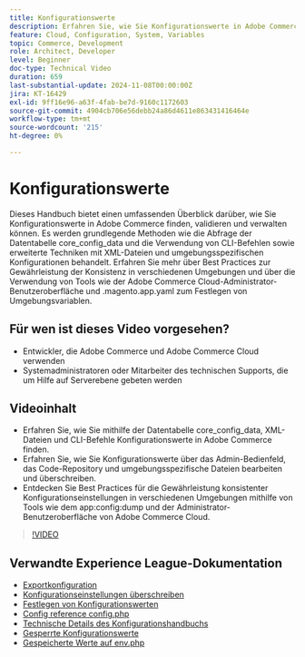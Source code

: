 ```yaml
---
title: Konfigurationswerte
description: Erfahren Sie, wie Sie Konfigurationswerte in Adobe Commerce mithilfe von core_config_data, XML-Dateien und Admin-Einstellungen suchen, validieren und verwalten.
feature: Cloud, Configuration, System, Variables
topic: Commerce, Development
role: Architect, Developer
level: Beginner
doc-type: Technical Video
duration: 659
last-substantial-update: 2024-11-08T00:00:00Z
jira: KT-16429
exl-id: 9ff16e96-a63f-4fab-be7d-9160c1172603
source-git-commit: 4904cb706e56debb24a86d4611e863431416464e
workflow-type: tm+mt
source-wordcount: '215'
ht-degree: 0%

---
```


# Konfigurationswerte

Dieses Handbuch bietet einen umfassenden Überblick darüber, wie Sie Konfigurationswerte in Adobe Commerce finden, validieren und verwalten können. Es werden grundlegende Methoden wie die Abfrage der Datentabelle core_config_data und die Verwendung von CLI-Befehlen sowie erweiterte Techniken mit XML-Dateien und umgebungsspezifischen Konfigurationen behandelt. Erfahren Sie mehr über Best Practices zur Gewährleistung der Konsistenz in verschiedenen Umgebungen und über die Verwendung von Tools wie der Adobe Commerce Cloud-Administrator-Benutzeroberfläche und .magento.app.yaml zum Festlegen von Umgebungsvariablen.

## Für wen ist dieses Video vorgesehen?

- Entwickler, die Adobe Commerce und Adobe Commerce Cloud verwenden
- Systemadministratoren oder Mitarbeiter des technischen Supports, die um Hilfe auf Serverebene gebeten werden

## Videoinhalt

- Erfahren Sie, wie Sie mithilfe der Datentabelle core_config_data, XML-Dateien und CLI-Befehle Konfigurationswerte in Adobe Commerce finden.
- Erfahren Sie, wie Sie Konfigurationswerte über das Admin-Bedienfeld, das Code-Repository und umgebungsspezifische Dateien bearbeiten und überschreiben.
- Entdecken Sie Best Practices für die Gewährleistung konsistenter Konfigurationseinstellungen in verschiedenen Umgebungen mithilfe von Tools wie dem app:config:dump und der Administrator-Benutzeroberfläche von Adobe Commerce Cloud.

>[!VIDEO](https://video.tv.adobe.com/v/3436458/?learn=on)

## Verwandte Experience League-Dokumentation

- [Exportkonfiguration](https://experienceleague.adobe.com/en/docs/commerce-operations/configuration-guide/cli/configuration-management/export-configuration)
- [Konfigurationseinstellungen überschreiben](https://experienceleague.adobe.com/en/docs/commerce-operations/configuration-guide/paths/override-config-settings)
- [Festlegen von Konfigurationswerten](https://experienceleague.adobe.com/en/docs/commerce-operations/configuration-guide/cli/configuration-management/set-configuration-values)
- [Config reference config.php](https://experienceleague.adobe.com/en/docs/commerce-operations/configuration-guide/files/config-reference-configphp)
- [Technische Details des Konfigurationshandbuchs](https://experienceleague.adobe.com/en/docs/commerce-operations/configuration-guide/deployment/technical-details)
- [Gesperrte Konfigurationswerte](https://experienceleague.adobe.com/en/docs/commerce-operations/configuration-guide/deployment/technical-details#:~:text=Configuration%20settings%20locked%20in%20the,php%20files)
- [Gespeicherte Werte auf env.php](https://experienceleague.adobe.com/en/docs/commerce-knowledge-base/kb/troubleshooting/miscellaneous/locked-fields-in-magento-admin#:~:text=Cause,php%20)
